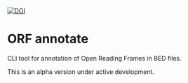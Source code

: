 

[![DOI](https://zenodo.org/badge/259736930.svg)](https://zenodo.org/badge/latestdoi/259736930)


# ORF annotate

CLI tool for annotation of Open Reading Frames in BED files.

This is an alpha version under active development.
